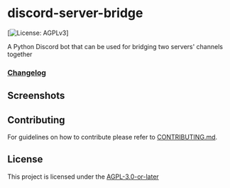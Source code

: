 # discord-server-bridge 
[![License: AGPLv3](https://www.gnu.org/graphics/agplv3-with-text-162x68.png)]

A Python Discord bot that can be used for bridging two servers' channels together

### [Changelog](./CHANGELOG)

## Screenshots

## Contributing

For guidelines on how to contribute please refer to [CONTRIBUTING.md](./CONTRIBUTING.md).

## License
This project is licensed under the [AGPL-3.0-or-later](https://www.gnu.org/licenses/agpl-3.0.html)

